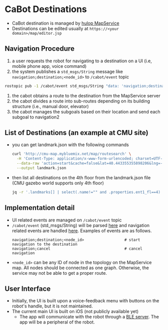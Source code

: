 # CaBot Destinations

- CaBot destination is managed by [hulop MapService](https://github.com/hulop/MapService)
- Destinations can be edited usually at `https://<your domain>/map/editor.jsp`


## Navigation Procedure

1. a user requests the robot for navigating to a destination on a UI (i.e, mobile phone app, voice command)
1. the system publishes a `std_msgs/String` message like `navigation;destination;<node_id>` to `/cabot/event` topic
  ```bash
  rostopic pub -1 /cabot/event std_msgs/String "data: 'navigation;destination;<node_id>'"
  ```
1. the cabot obtains a route to the destination from the MapService server
1. the cabot divides a route into sub-routes depending on its building structure (i.e., manual door, elevator)
1. the cabot manages the subgoals based on their location and send each subgoal to navigation2


## List of Destinations (an example at CMU site)

- you can get landmark.json with the following commands
  ```bash
  curl 'http://cmu-map.mybluemix.net/map/routesearch' \
    -H 'Content-Type: application/x-www-form-urlencoded; charset=UTF-8' \
    --data-raw 'action=start&cache=false&lat=40.443355355898206&lng=-79.94565317615195&dist=500&user=test&lang=en' \
    --output landmark.json
  ```
- then list all destinations on the 4th floor from the landmark.json file (CMU gazebo world supports only 4th floor)
  ```bash
  jq -r '.landmarks[] | select(.name!="" and .properties.ent1_fl==4) | .name + ", " + .node' landmark.json
  ```

## Implementation detail
- UI related events are managed on `/cabot/event` topic
- `/cabot/event` (std_msgs/String) will be parsed [here](https://github.com/CMU-cabot/cabot/blob/a8a77f48d23fcb83d2bf5b80a0a567f9ccd91bc6/cabot_ui/src/cabot_ui_manager.py#L198) and navigation related events are handled [here](https://github.com/CMU-cabot/cabot/blob/a8a77f48d23fcb83d2bf5b80a0a567f9ccd91bc6/cabot_ui/src/cabot_ui_manager.py#L282). Examples of events are as follows.
  ```text
  navigation;destination;<node_id>                  # start navigation to the destination
  navigation;cancel                                 # cancel navigation
  ```
- `<node_id>` can be any ID of node in the topology on the MapService map. All nodes should be connected as one graph. Otherwise, the service may not be able to get a proper route.

## User Interface
- Initially, the UI is built upon a voice-feedback menu with buttons on the robot's handle, but it is not maintained.
- The current main UI is built on iOS (not publicly available yet)
  - The app will communicate with the robot through a [BLE server](https://github.com/CMU-cabot/cabot/blob/dev/cabot_ui/src/cabot_ble.py). The app will be a peripheral of the robot.